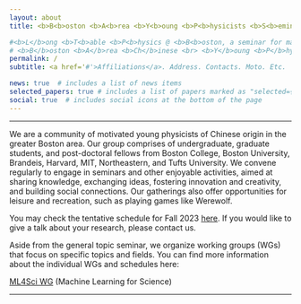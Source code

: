 ```yaml
---
layout: about
title: <b>B<b>oston <b>A<b>rea <b>Y<b>oung <b>P<b>hysicists <b>S<b>eminar @ Long Table in Mandarin

#<b>L</b>ong <b>T<b>able <b>P<b>hysics @ <b>B<b>oston, a seminar for mandarin speaking young physicists in the greater Boston area
# <b>B</b>oston <b>A</b>rea <b>Ch</b>inese <br> <b>Y</b>oung <b>P</b>hysicists <b>S</b>eminar
permalink: /
subtitle: <a href='#'>Affiliations</a>. Address. Contacts. Moto. Etc.

news: true  # includes a list of news items
selected_papers: true # includes a list of papers marked as "selected={true}"
social: true  # includes social icons at the bottom of the page
---
```


***

We are a community of motivated young physicists of Chinese origin in the greater Boston area. Our group comprises of undergraduate, graduate students, and post-doctoral fellows from Boston College, Boston University, Brandeis, Harvard, MIT, Northeastern, and Tufts University. We convene regularly to engage in seminars and other enjoyable activities, aimed at sharing knowledge, exchanging ideas, fostering innovation and creativity, and building social connections. Our gatherings also offer opportunities for leisure and recreation, such as playing games like Werewolf.

You may check the tentative schedule for Fall 2023 [here](https://docs.google.com/spreadsheets/d/1JMghsoa93FFSqsloE4z_SP1rIs2ugggSCiP-hldbLe8/edit?usp=sharing). If you would like to give a talk about your research, please contact us.

Aside from the general topic seminar, we organize working groups (WGs) that focus on specific topics and fields. You can find more information about the individual WGs and schedules here:

[ML4Sci WG](https://longtablephysics.github.io/ML4Sci_talks/) (Machine Learning for Science)

***
